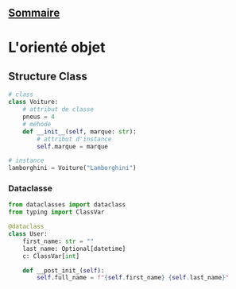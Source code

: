 ## [Sommaire](README.md)

# L'orienté objet

## Structure Class

```python
# class
class Voiture:
    # attribut de classe
    pneus = 4
    # méhode
    def __init__(self, marque: str):
        # attribut d'instance
        self.marque = marque

# instance
lamborghini = Voiture("Lamborghini")
```

### Dataclasse

```python
from dataclasses import dataclass
from typing import ClassVar

@dataclass
class User:
    first_name: str = ""
    last_name: Optional[datetime]
    c: ClassVar[int]

    def __post_init_(self):
        self.full_name = f"{self.first_name} {self.last_name}"
```
